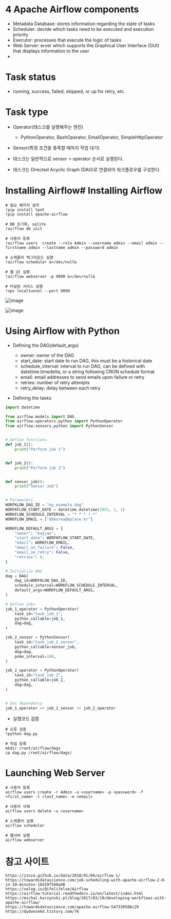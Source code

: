 # 4 Apache Airflow components
- Metadata Database: stores information regarding the state of tasks
- Scheduler: decide which tasks need to be executed and execution priority
- Executor: processes that execute the logic of tasks
- Web Server: erver which supports the Graphical User Interface (GUI) that displays information to the user
- 

# Task status
- running, success, failed, skipped, or up for retry, etc.

# Task type
- Operator(태스크를 실행해주는 엔진)
    - PythonOperator, BashOperator, EmailOperator, SimpleHttpOperator

- Sensor(특정 조건을 충족할 때까지 작업 대기)
- 태스크는 일반적으로 sensor > operator 순서로 실행된다.
- 태스크는 Directed Acyclic Graph (DAG)로 연결되어 워크플로우를 구성한다.

# Installing Airflow# Installing Airflow
```
# 필요 패키지 설치
!pip install tpot
!pip install apache-airflow

# DB 초기화, sqlite
!airflow db init

# 사용자 등록
!airflow users  create --role Admin --username admin --email admin --firstname admin --lastname admin --password admin

# 스케줄러 백그라운드 실행
!airflow scheduler &>/dev/null&

# 웹 UI 실행
!airflow webserver -p 9090 &>/dev/null&

# 터널링 서비스 실행
!npx localtunnel --port 9090

```

![image](https://user-images.githubusercontent.com/102650331/168996739-17eb19ea-3cdb-4e68-9684-6e267528d7d1.png)

![image](https://user-images.githubusercontent.com/102650331/168997153-4f9530cf-312a-4e89-a244-cf19b958623c.png)


# Using Airflow with Python
- Defining the DAG(default_args)
    - owner: owner of the DAG
    - start_date: start date to run DAG, this must be a historical date
    - schedule_interval: interval to run DAG, can be defined with datetime.timedelta, or a string following CRON schedule format
    - email: email addresses to send emails upon failure or retry
    - retries: number of retry attempts
    - retry_delay: delay between each retry

- Defining the tasks
```python
import datetime

from airflow.models import DAG
from airflow.operators.python import PythonOperator
from airflow.sensors.python import PythonSensor


# Define functions
def job_1():
    print("Perform job 1")


def job_2():
    print("Perform job 2")


def sensor_job():
    print("Sensor Job")


# Parameters
WORFKLOW_DAG_ID = "my_example_dag"
WORFKFLOW_START_DATE = datetime.datetime(2022, 1, 1)
WORKFLOW_SCHEDULE_INTERVAL = "* * * * *"
WORKFLOW_EMAIL = ["dbkorea@bplace.kr"]

WORKFLOW_DEFAULT_ARGS = {
    "owner": "kayjan",
    "start_date": WORFKFLOW_START_DATE,
    "email": WORKFLOW_EMAIL,
    "email_on_failure": False,
    "email_on_retry": False,
    "retries": 0,
}

# Initialize DAG
dag = DAG(
    dag_id=WORFKLOW_DAG_ID,
    schedule_interval=WORKFLOW_SCHEDULE_INTERVAL,
    default_args=WORKFLOW_DEFAULT_ARGS,
)

# Define jobs
job_1_operator = PythonOperator(
    task_id="task_job_1",
    python_callable=job_1,
    dag=dag,
)

job_2_sensor = PythonSensor(
    task_id="task_job_2_sensor",
    python_callable=sensor_job,
    dag=dag,
    poke_interval=180,
)

job_2_operator = PythonOperator(
    task_id="task_job_2",
    python_callable=job_2,
    dag=dag,
)


# Set dependency
job_1_operator >> job_2_sensor >> job_2_operator

```

- 실행코드 검증
```
# 오류 검증
!python dag.py

# 작업 등록
mkdir /root/airflow/dags
cp dag.py /root/airflow/dags/

```

# Launching Web Server
```
# 사용자 등록
airflow users create -r Admin -u <username> -p <password> -f <first_name> -l <last_name> -e <email>

# 사용자 삭제
airflow users delete -u <username>

# 스케줄러 실행
airflow scheduler

# 웹서버 실행
airflow webserver

```

# 참고 사이트
```
https://zzsza.github.io/data/2018/01/04/airflow-1/
https://towardsdatascience.com/job-scheduling-with-apache-airflow-2-0-in-10-minutes-16d19f548a46
https://velog.io/@ifelifelse/Airflow
https://airflow-tutorial.readthedocs.io/en/latest/index.html
https://michal.karzynski.pl/blog/2017/03/19/developing-workflows-with-apache-airflow/
https://towardsdatascience.com/apache-airflow-547339588c29
https://dydwnsekd.tistory.com/76

```
